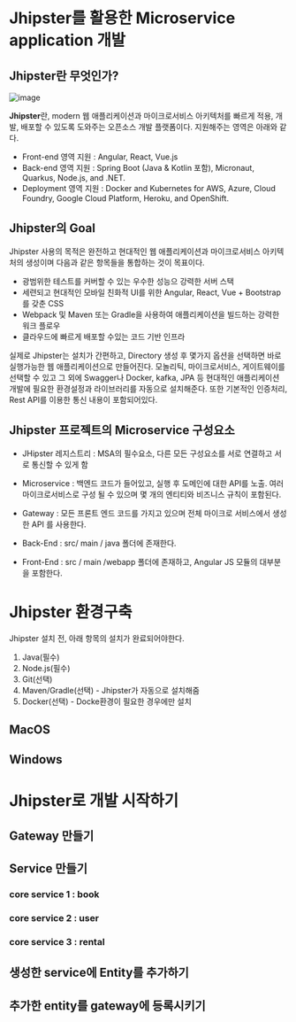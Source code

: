 # Jhipster를 활용한 Microservice application 개발

## Jhipster란 무엇인가?

![image](https://user-images.githubusercontent.com/18453570/81132833-b26d7c80-8f8a-11ea-8ce5-95b841fe6fae.png)

**Jhipster**란, modern 웹 애플리케이션과 마이크로서비스 아키텍처를 빠르게 적용, 개발, 배포할 수 있도록 도와주는 오픈소스 개발 플랫폼이다.
지원해주는 영역은 아래와 같다.

- Front-end 영역 지원 : Angular, React, Vue.js
- Back-end 영역 지원 : Spring Boot (Java & Kotlin 포함), Micronaut, Quarkus, Node.js, and .NET.
- Deployment 영역 지원 : Docker and Kubernetes for AWS, Azure, Cloud Foundry, Google Cloud Platform, Heroku, and OpenShift.

## Jhipster의 Goal

Jhipster 사용의 목적은 완전하고 현대적인 웹 애플리케이션과 마이크로서비스 아키텍처의 생성이며 다음과 같은 항목들을 통합하는 것이 목표이다.

- 광범위한 테스트를 커버할 수 있는 우수한 성능으 강력한 서버 스택
- 세련되고 현대적인 모바일 친화적 UI를 위한 Angular, React, Vue + Bootstrap를 갖춘 CSS
- Webpack 및 Maven 또는 Gradle을 사용하여 애플리케이션을 빌드하는 강력한 워크 플로우
- 클라우드에 빠르게 배포할 수있는 코드 기반 인프라
  
실제로 Jhipster는 설치가 간편하고, Directory 생성 후 몇가지 옵션을 선택하면 바로 실행가능한 웹 애플리케이션으로 만들어진다. 모놀리틱, 마이크로서비스, 게이트웨이를 선택할 수 있고 그 외에 Swagger나 Docker, kafka, JPA 등 현대적인 애플리케이션 개발에 필요한 환경설정과 라이브러리를 자동으로 설치해준다. 또한 기본적인 인증처리, Rest API를 이용한 통신 내용이 포함되어있다.

## Jhipster 프로젝트의 Microservice 구성요소

- JHipster 레지스트리 : MSA의 필수요소, 다른 모든 구성요소를 서로 연결하고 서로 통신할 수 있게 함

- Microservice : 백엔드 코드가 들어있고, 실행 후 도메인에 대한 API를 노출. 여러 마이크로서비스로 구성 될 수 있으며 몇 개의 엔티티와 비즈니스 규칙이 포함된다.

- Gateway : 모든 프론트 엔드 코드를 가지고 있으며 전체 마이크로 서비스에서 생성한 API 를 사용한다.

- Back-End : src/ main / java 폴더에 존재한다.

- Front-End : src / main /webapp 폴더에 존재하고, Angular JS 모듈의 대부분을 포함한다.

  
# Jhipster 환경구축

Jhipster 설치 전, 아래 항목의 설치가 완료되어야한다.

1. Java(필수)
2. Node.js(필수)
3. Git(선택)
4. Maven/Gradle(선택) - Jhipster가 자동으로 설치해줌
5. Docker(선택) - Docke환경이 필요한 경우에만 설치

## MacOS


## Windows

# Jhipster로 개발 시작하기

## Gateway 만들기

## Service 만들기

### core service 1 : book

### core service 2 : user

### core service 3 : rental

## 생성한 service에 Entity를 추가하기

## 추가한 entity를 gateway에 등록시키기
